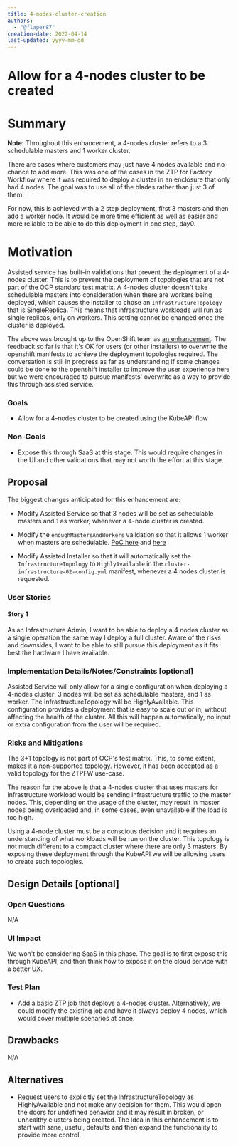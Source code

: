```yaml
---
title: 4-nodes-cluster-creation
authors:
  - "@flaper87"
creation-date: 2022-04-14
last-updated: yyyy-mm-dd
---
```


# Allow for a 4-nodes cluster to be created

# Summary

**Note:** Throughout this enhancement, a 4-nodes cluster refers to a 3 schedulable masters and 1 worker cluster.

There are cases where customers may just have 4 nodes available and no chance to add more. This was
one of the cases in the ZTP for Factory Workflow where it was required to deploy a cluster in an
enclosure that only had 4 nodes. The goal was to use all of the blades rather than just 3 of them.

For now, this is achieved with a 2 step deployment, first 3 masters and then add a worker node. It
would be more time efficient as well as easier and more reliable to be able to do this deployment in
one step, day0.

# Motivation

Assisted service has built-in validations that prevent the deployment of a 4-nodes cluster. This is
to prevent the deployment of topologies that are not part of the OCP standard test matrix. A 4-nodes
cluster doesn't take schedulable masters into consideration when there are workers being deployed,
which causes the installer to chose an `InfrastructureTopology` that is SingleReplica. This means
that infrastructure workloads will run as single replicas, only on workers. This setting cannot be
changed once the cluster is deployed.

The above was brought up to the OpenShift team as [an enhancement](https://github.com/openshift/enhancements/pull/1057/). The feedback so far is that
it's OK for users (or other installers) to overwrite the openshift manifests to achieve the
deployment topologies required. The conversation is still in progress as far as understanding if
some changes could be done to the openshift installer to improve the user experience here but we
were encouraged to pursue manifests' overwrite as a way to provide this through assisted service.

### Goals

- Allow for a 4-nodes cluster to be created using the KubeAPI flow

### Non-Goals

- Expose this through SaaS at this stage. This would require changes in the UI and other validations
that may not worth the effort at this stage.

## Proposal

The biggest changes anticipated for this enhancement are:

- Modify Assisted Service so that 3 nodes will be set as schedulable masters and 1 as worker, whenever a 4-node cluster
is created.

- Modify the `enoughMastersAndWorkers` validation so that it allows 1 worker when masters are
schedulable. [PoC here](https://github.com/flaper87/assisted-service/commit/f07fc6589e4f2d316266ac5533d76bd2faf471d7)
and [here](https://github.com/flaper87/assisted-service/commit/bb2d82eaacaee7790d2f18711e2ba3a442a4967d)

- Modify Assisted Installer so that it will automatically set the `InfrastructureTopology` to `HighlyAvailable` in the
`cluster-infrastructure-02-config.yml` manifest, whenever a 4 nodes cluster is requested.

### User Stories

#### Story 1

As an Infrastructure Admin, I want to be able to deploy a 4 nodes cluster as a single operation the
same way I deploy a full cluster. Aware of the risks and downsides, I want to be able to still
pursue this deployment as it fits best the hardware I have available.

### Implementation Details/Notes/Constraints [optional]

Assisted Service will only allow for a single configuration when deploying a 4-nodes cluster: 3
nodes will be set as schedulable masters, and 1 as worker. The InfrastructureTopology will be
HighlyAvailable. This configuration provides a deployment that is easy to scale out or in, without
affecting the health of the cluster. All this will happen automatically, no input or extra
configuration from the user will be required.

### Risks and Mitigations

The 3+1 topology is not part of OCP's test matrix. This, to some extent, makes it a
non-supported topology. However, it has been accepted as a valid topology for the ZTPFW use-case.

The reason for the above is that a 4-nodes cluster that uses masters for infrastructure workload
would be sending infrastructure traffic to the master nodes. This, depending on the usage of the
cluster, may result in master nodes being overloaded and, in some cases, even unavailable if the
load is too high.

Using a 4-node cluster must be a conscious decision and it requires an understanding of what
workloads will be run on the cluster. This topology is not much different to a compact cluster where
there are only 3 masters. By exposing these deployment through the KubeAPI we will be allowing users to
create such topologies.

## Design Details [optional]

### Open Questions

N/A

### UI Impact

We won't be considering SaaS in this phase. The goal is to first expose this through KubeAPI, and
then think how to expose it on the cloud service with a better UX.

### Test Plan

- Add a basic ZTP job that deploys a 4-nodes cluster. Alternatively, we could modify the existing
job and have it always deploy 4 nodes, which would cover multiple scenarios at once.

## Drawbacks

N/A

## Alternatives

- Request users to explicitly set the InfrastructureTopology as HighlyAvailable and not make any
decision for them. This would open the doors for undefined behavior and it may result in broken, or
unhealthy clusters being created. The idea in this enhancement is to start with sane, useful,
defaults and then expand the functionality to provide more control.
